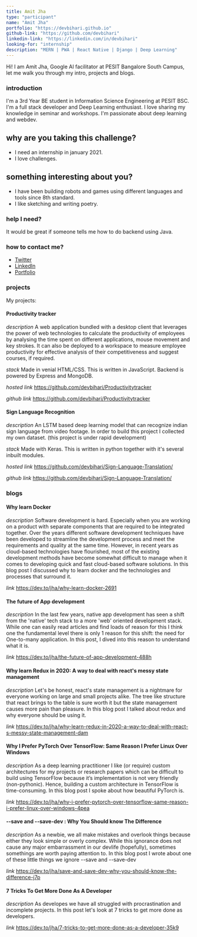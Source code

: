```yaml
---
title: Amit Jha
type: "participant"
name: "Amit Jha"
portfolio: "https://devbihari.github.io"
github-link: "https://github.com/devbihari"
linkedin-link: "https://linkedin.com/in/devbihari"
looking-for: "internship"
description: "MERN | PWA | React Native | Django | Deep Learning"
---
```


Hi! I am Amit Jha, Google AI facilitator at PESIT Bangalore South Campus, let me walk you through my intro, projects and blogs.

### introduction

I'm a 3rd Year BE student in Information Science Engineering at PESIT BSC. I'm a full stack developer and Deep Learning enthusiast. I love sharing my knowledge in seminar and workshops. I'm passionate about deep learning and webdev.

## why are you taking this challenge?

- I need an internship in january 2021.
- I love challenges.

## something interesting about you?

- I have been building robots and games using different languages and tools since 8th standard.
- I like sketching and writing poetry.

### help I need?

It would be great if someone tells me how to do backend using Java.

### how to contact me?

- [Twitter](https://twitter.com/amit_jha6700)
- [LinkedIn](https://www.linkedin.com/in/devbihari/)
- [Portfolio](https://devbihari.github.io/)

### projects

My projects:

#### Productivity tracker

_description_ A web application bundled with a desktop client that leverages the power of web technologies to calculate the productivity of employees by analysing the time spent on different applications, mouse movement and key strokes. It can also be deployed to a workspace to measure employee productivity for effective analysis of their competitiveness and suggest courses, if required.

_stack_ Made in venial HTML/CSS. This is written in JavaScript. Backend is powered by Express and MongoDB.

_hosted link_ https://github.com/devbihari/Productivitytracker

_github link_ https://github.com/devbihari/Productivitytracker

#### Sign Language Recognition

_description_ An LSTM based deep learning model that can recognize indian sign language from video footage. In order to build this project I collected my own dataset. (this project is under rapid development)

_stack_ Made with Keras. This is written in python together with it's several inbuilt modules.

_hosted link_ https://github.com/devbihari/Sign-Language-Translation/

_github link_ https://github.com/devbihari/Sign-Language-Translation/

### blogs

#### Why learn Docker

_description_  Software development is hard. Especially when you are working on a product with separate components that are required to be integrated together. Over the years different software development techniques have been developed to streamline the development process and meet the requirements and quality at the same time. However, in recent years as cloud-based technologies have flourished, most of the existing development methods have become somewhat difficult to manage when it comes to developing quick and fast cloud-based software solutions. In this blog post I discussed why to learn docker and the technologies and processes that surround it.

_link_ https://dev.to/jha/why-learn-docker-2691

#### The future of App development

_description_ In the last few years, native app development has seen a shift from the 'native' tech stack to a more 'web' oriented development stack. While one can easily read articles and find loads of reason for this I think one the fundamental level there is only 1 reason for this shift: the need for One-to-many application. In this post, I dived into this reason to understand what it is.

_link_ https://dev.to/jha/the-future-of-app-development-488h

#### Why learn Redux in 2020: A way to deal with react's messy state management 

_description_ Let's be honest, react's state management is a nightmare for everyone working on large and small projects alike. The tree like structure that react brings to the table is sure worth it but the state management causes more pain than pleasure. In this blog post I talked about redux and why everyone should be using it.

_link_ https://dev.to/jha/why-learn-redux-in-2020-a-way-to-deal-with-react-s-messy-state-management-dam

#### Why I Prefer PyTorch Over TensorFlow: Same Reason I Prefer Linux Over Windows 

_description_ As a deep learning practitioner I like (or require) custom architectures for my projects or research papers which can be difficult to build using TensorFlow because it’s implementation is not very friendly (non-pythonic). Hence, building a custom architecture in TensorFlow is time-consuming. In this blog post I spoke about how beautiful PyTorch is.

_link_ https://dev.to/jha/why-i-prefer-pytorch-over-tensorflow-same-reason-i-prefer-linux-over-windows-4pea

#### --save and --save-dev : Why You Should know The Difference

_description_ As a newbie, we all make mistakes and overlook things because either they look simple or overly complex. While this ignorance does not cause any major embarrassment in our devlife (hopefully), sometimes somethings are worth paying attention to. In this blog post I wrote about one of these little things we ignore --save and --save-dev

_link_ https://dev.to/jha/save-and-save-dev-why-you-should-know-the-difference-j7p

#### 7 Tricks To Get More Done As A Developer 

_description_ As developes we have all struggled with procrastination and incomplete projects. In this post let's look at 7 tricks to get more done as developers.

_link_ https://dev.to/jha/7-tricks-to-get-more-done-as-a-developer-35k9